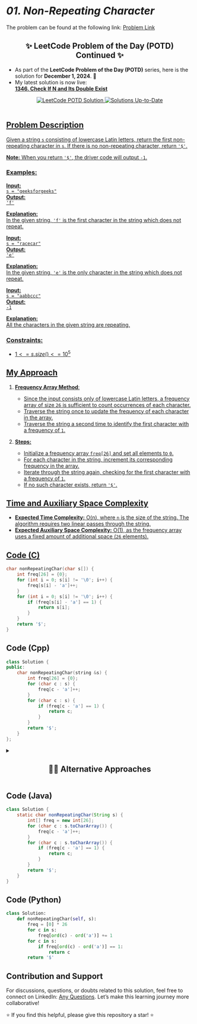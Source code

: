 # *01. Non-Repeating Character*

The problem can be found at the following link: [Problem Link](https://www.geeksforgeeks.org/problems/non-repeating-character-1587115620/1)

<div align="center">
  <h2>✨ LeetCode Problem of the Day (POTD) Continued ✨</h2>
</div>

- As part of the **LeetCode Problem of the Day (POTD)** series, here is the solution for **December 1, 2024**. 🎯  
- My latest solution is now live:  
  **[1346. Check If N and Its Double Exist](https://github.com/Hunterdii/Leetcode-POTD/blob/main/December%202024%20Leetcode%20Solution/1346.Check%20If%20N%20and%20Its%20Double%20Exist.md)**  

<div align="center">
  <a href="https://github.com/Hunterdii/Leetcode-POTD/blob/main/December%202024%20Leetcode%20Solution/1346.Check%20If%20N%20and%20Its%20Double%20Exist.md">
    <img src="https://img.shields.io/badge/LeetCode%20POTD-Solution%20Live-brightgreen?style=for-the-badge&logo=leetcode" alt="LeetCode POTD Solution" />
  </a>
  <a href="https://github.com/Hunterdii/Leetcode-POTD/blob/main/December%202024%20Leetcode%20Solution/1346.Check%20If%20N%20and%20Its%20Double%20Exist.md">
  <img src="https://img.shields.io/badge/Solutions-Up%20to%20Date-blue?style=for-the-badge" alt="Solutions Up-to-Date" />
</div>

<br/>

## Problem Description

Given a string `s` consisting of lowercase Latin letters, return the first non-repeating character in `s`. If there is no non-repeating character, return `'$'`.

**Note:** When you return `'$'`, the driver code will output `-1`.

### Examples:

**Input:**  
`s = "geeksforgeeks"`  
**Output:**  
`'f'`

**Explanation:**  
In the given string, `'f'` is the first character in the string which does not repeat.



**Input:**  
`s = "racecar"`  
**Output:**  
`'e'`

**Explanation:**  
In the given string, `'e'` is the only character in the string which does not repeat.



**Input:**  
`s = "aabbccc"`  
**Output:**  
`-1`

**Explanation:**  
All the characters in the given string are repeating.



### Constraints:
- $`1 <= s.size() <= 10^5`$



## My Approach

1. **Frequency Array Method**:  
   - Since the input consists only of lowercase Latin letters, a frequency array of size `26` is sufficient to count occurrences of each character.  
   - Traverse the string once to update the frequency of each character in the array.  
   - Traverse the string a second time to identify the first character with a frequency of `1`.  

2. **Steps:**  
   - Initialize a frequency array `freq[26]` and set all elements to `0`.  
   - For each character in the string, increment its corresponding frequency in the array.  
   - Iterate through the string again, checking for the first character with a frequency of `1`.  
   - If no such character exists, return `'$'`.



## Time and Auxiliary Space Complexity

- **Expected Time Complexity:** O(n), where `n` is the size of the string. The algorithm requires two linear passes through the string.  
- **Expected Auxiliary Space Complexity:** O(1), as the frequency array uses a fixed amount of additional space (`26` elements).



## Code (C)

```c
char nonRepeatingChar(char s[]) {
    int freq[26] = {0};  
    for (int i = 0; s[i] != '\0'; i++) {
        freq[s[i] - 'a']++;
    }
    for (int i = 0; s[i] != '\0'; i++) {
        if (freq[s[i] - 'a'] == 1) {
            return s[i];
        }
    }
    return '$';
}
```



## Code (Cpp)

```cpp
class Solution {
public:
    char nonRepeatingChar(string &s) {
        int freq[26] = {0};  
        for (char c : s) {
            freq[c - 'a']++;
        }
        for (char c : s) {
            if (freq[c - 'a'] == 1) {
                return c;
            }
        }
        return '$';
    }
};
```
<details>
  <summary><h2 align='center'>👨‍💻 Alternative Approaches</h2></summary>
  
```cpp
class Solution {
public:
    char nonRepeatingChar(string &s) {
        unordered_map<char, int> freq;

        for (char c : s) {
            freq[c]++;
        }
        for (char c : s) {
            if (freq[c] == 1) {
                return c;
            }
        }
        return '$';
    }
};
```
</details>

## Code (Java)

```java
class Solution {
    static char nonRepeatingChar(String s) {
        int[] freq = new int[26];  
        for (char c : s.toCharArray()) {
            freq[c - 'a']++;
        }
        for (char c : s.toCharArray()) {
            if (freq[c - 'a'] == 1) {
                return c;
            }
        }
        return '$';
    }
}
```



## Code (Python)

```python
class Solution:
    def nonRepeatingChar(self, s):
        freq = [0] * 26  
        for c in s:
            freq[ord(c) - ord('a')] += 1
        for c in s:
            if freq[ord(c) - ord('a')] == 1:
                return c
        return '$'
```



## Contribution and Support

For discussions, questions, or doubts related to this solution, feel free to connect on LinkedIn: [Any Questions](https://www.linkedin.com/in/het-patel-8b110525a/). Let’s make this learning journey more collaborative!

⭐ If you find this helpful, please give this repository a star! ⭐



